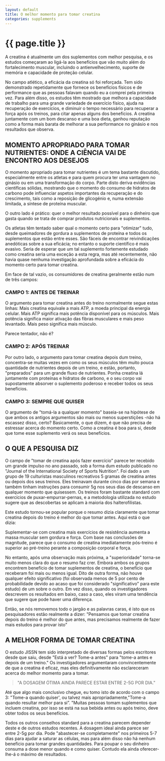 ```yaml
---
layout: default
title: O melhor momento para tomar creatina
categories: supplements
---
```


# {{ page.title }}

A creatina é atualmente um dos suplementos com melhor pesquisa, e os estudos começaram ao ligá-la aos benefícios que vão muito além do fortalecimento muscular, incluindo o antienvelhecimento, suporte de memória e capacidade de proteção celular.

No campo atlético, a eficácia da creatina só foi reforçada. Tem sido demonstrado repetidamente que fornece os benefícios físicos e de performance que as pessoas falavam quando eu a comprei pela primeira vez. Para além disso, os estudos têm mostrado que melhora a capacidade de trabalho para uma grande variedade de exercício físico, ajuda na recuperação de exercícios, e diminuir o tempo necessário para recuperar a força após os treinos, para citar apenas alguns dos benefícios. A creatina juntamente com um bom descanso e uma boa dieta, ganhou reputação como a forma mais barata de melhorar a sua performance no ginásio e nos resultados que observa.

##  MOMENTO APROPRIADO PARA TOMAR NUTRIENTES: ONDE A CIÊNCIA VAI DE ENCONTRO AOS DESEJOS

O momento apropriado para tomar nutrientes é um tema bastante discutido, especialmente entre os atletas e para quem procura ter uma vantagem no ginásio ou em uma transformação do corpo. Parte disto deriva evidências científicas sólidas, mostrando que o momento do consumo de hidratos de carbono pode influenciar aspetos importantes da recuperação e do crescimento, tais como a reposição de glicogénio e, numa extensão limitada, a síntese de proteína muscular.

O outro lado é prático: quer o melhor resultado possível para o dinheiro que gasta quando se trata de comprar produtos nutricionais e suplementos.

Os atletas têm tentado saber qual o momento certo para "otimizar" tudo, desde queimadores de gordura a suplementos de proteína e todos os suplementos que estão entre esses. São fáceis de encontrar reivindicações anedóticas sobre a sua eficácia; no entanto o suporte científico é mais evasivo. Seria de esperar que um tal suplemento fortemente estudado como creatina seria uma exceção a esta regra, mas até recentemente, não havia quase nenhuma investigação aprofundada sobre a eficácia do momento certo para tomar creatina.

Em face de tal vazio, os consumidores de creatina geralmente estão num de três campos:

###  CAMPO 1: ANTES DE TREINAR

O argumento para tomar creatina antes do treino normalmente segue estas linhas: Mais creatina equivale a mais ATP, a moeda principal da energia celular. Mais ATP significa mais potência disponível para os músculos. Mais potência significa maior ativação das fibras musculares e mais peso levantado. Mais peso significa mais músculo.

Parece tentador, não é?

###  CAMPO 2: APÓS TREINAR
Por outro lado, o argumento para tomar creatina depois dum treino, concentra-se muitas vezes em como os seus músculos têm muito pouca quantidade de nutrientes depois de um treino, e estão, portanto, "preparados" para um grande fluxo de nutrientes. Ponha creatina lá juntamente com proteínas e hidratos de carbono, e o seu corpo vai supostamente absorver o suplemento poderoso e receber todos os seus benefícios.

###  CAMPO 3: SEMPRE QUE QUISER
O argumento de "tomá-la a qualquer momento" baseia-se na hipótese de que ambos os antigos argumentos são mais ou menos superstições -não há escassez disso, certo? Basicamente, o que dizem, é que não precisa de estressar acerca do momento certo. Como a creatina é boa para si, desde que tome esse suplemento verá os seus benefícios.

##  O QUE A PESQUISA DIZ

O campo de "tomar de creatina após fazer exercício" parece ter recebido um grande impulso no ano passado, sob a forma dum estudo publicado no "Journal of the International Society of Sports Nutrition". Foi dado a um grupo de 19 culturistas masculinos recreativos 5 gramas de creatina antes ou depois dos seus treinos. Eles treinavam durante cinco dias por semana e também tinham instruções para consumir 5g nos seus dias de descanso em qualquer momento que quisessem. Os treinos foram bastante standard com exercícios de puxar-empurrar-pernas, e a metodologia utilizada no estudo sugere que as descobertas se aplicam à maioria dos halterofilistas.

Este estudo tornou-se popular porque o resumo dizia claramente que tomar creatina depois do treino é melhor do que tomar antes. Aqui está o que dizia:

Suplementar-se com creatina mais exercícios de resistência aumenta a massa muscular sem gordura e força. Com base nas conclusões de magnitude, parece que o consumo de creatina imediatamente pós-treino é superior ao pré-treino perante a composição corporal e força.

No entanto, após uma observação mais próxima, a "superioridade" torna-se muito menos clara do que o resumo faz crer. Embora ambos os grupos encontrem benefício de tomar suplementos de creatina, o benefício que receberam foi mais ou menos igual. Dito de outra forma, não houve qualquer efeito significativo (foi observada menos de 5 por cento de probabilidade devido ao acaso que foi considerado "significativo" para este estudo) de um sobre o outro. Em vez disso, quando os investigadores descrevem os resultados em baixo, caso a caso, eles viram uma tendência que sugere que pode haver uma diferença.

Então, se nós removemos todo o jargão e as palavras caras, é isto que os pesquisadores estão realmente a dizer: "Pensamos que tomar creatina depois do treino é melhor do que antes, mas precisamos realmente de fazer mais estudos para provar isto"

##  A MELHOR FORMA DE TOMAR CREATINA

O estudo JISSN tem sido interpretado de diversas formas pelos escritores desde que saiu, desde "Está a ver? Tome-a antes" para "tome-a antes e depois de um treino." Os investigadores argumentaram convincentemente de que a creatina é eficaz, mas eles definitivamente não esclareceram acerca do melhor momento para a tomar.

> "A DOSAGEM ÓTIMA AINDA PARECE ESTAR ENTRE 2-5G POR DIA."

Até que algo mais conclusivo chegue, eu tomo isto de acordo com o campo 3: "Tome-a quando quiser', ou talvez mais apropriadamente,"Tome-a quando resultar melhor para si”. "Muitas pessoas tomam suplementos que incluem creatina, por isso se está na sua bebida antes ou após treino, deve obter todos os seus benefícios.

Todos os outros conselhos standard para a creatina parecem depender deste e de outros estudos recentes. A dosagem ideal ainda parece ser entre 2-5g por dia. Pode "abastecer-se completamente" nos primeiros 5-7 dias para ajudar a saturar as células, mas para além disso não há nenhum benefício para tomar grandes quantidades. Para poupar o seu dinheiro consuma a dose menor quando e como quiser. Contudo ela ainda oferecer-lhe-á o máximo de resultados.
